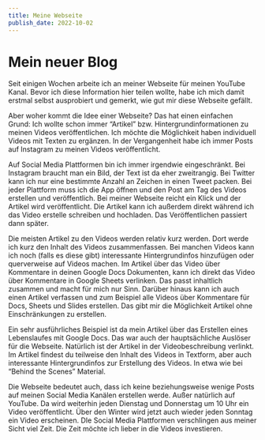 ```yaml
---
title: Meine Webseite
publish_date: 2022-10-02
---
```


# Mein neuer Blog

Seit einigen Wochen arbeite ich an meiner Webseite für meinen YouTube Kanal. Bevor ich diese Information hier teilen wollte, habe ich mich damit erstmal selbst ausprobiert und gemerkt, wie gut mir diese Webseite gefällt.

Aber woher kommt die Idee einer Webseite? Das hat einen einfachen Grund: Ich wollte schon immer “Artikel” bzw. Hintergrundinformationen zu meinen Videos veröffentlichen. Ich möchte die Möglichkeit haben individuell Videos mit Texten zu ergänzen. In der Vergangenheit habe ich immer Posts auf Instagram zu meinen Videos veröffentlicht.

Auf Social Media Plattformen bin ich immer irgendwie eingeschränkt. Bei Instagram braucht man ein Bild, der Text ist da eher zweitrangig. Bei Twitter kann ich nur eine bestimmte Anzahl an Zeichen in einen Tweet packen. Bei jeder Plattform muss ich die App öffnen und den Post am Tag des Videos erstellen und veröffentlich. Bei meiner Webseite reicht ein Klick und der Artikel wird veröffentlicht. Die Artikel kann ich außerdem direkt während ich das Video erstelle schreiben und hochladen. Das Veröffentlichen passiert dann später.

Die meisten Artikel zu den Videos werden relativ kurz werden. Dort werde ich kurz den Inhalt des Videos zusammenfassen. Bei manchen Videos kann ich noch (falls es diese gibt) interessante Hintergrundinfos hinzufügen oder querverweise auf Videos machen. Im Artikel über das Video über Kommentare in deinen Google Docs Dokumenten, kann ich direkt das Video über Kommentare in Google Sheets verlinken. Das passt inhaltlich zusammen und macht für mich nur Sinn. Darüber hinaus kann ich auch einen Artikel verfassen und zum Beispiel alle Videos über Kommentare für Docs, Sheets und Slides erstellen. Das gibt mir die Möglichkeit Artikel ohne Einschränkungen zu erstellen.

Ein sehr ausführliches Beispiel ist da mein Artikel über das Erstellen eines Lebenslaufes mit Google Docs. Das war auch der hauptsächliche Auslöser für die Webseite. Natürlich ist der Artikel in der Videobeschreibung verlinkt. Im Artikel findest du teilweise den Inhalt des Videos in Textform, aber auch interessante Hintergrundinfos zur Erstellung des Videos. In etwa wie bei “Behind the Scenes” Material.

Die Webseite bedeutet auch, dass ich keine beziehungsweise wenige Posts auf meinen Social Media Kanälen erstellen werde. Außer natürlich auf YouTube. Da wird weiterhin jeden Dienstag und Donnerstag um 10 Uhr ein Video veröffentlicht. Über den Winter wird jetzt auch wieder jeden Sonntag ein Video erscheinen. DIe Social Media Plattformen verschlingen aus meiner Sicht viel Zeit. Die Zeit möchte ich lieber in die Videos investieren.

